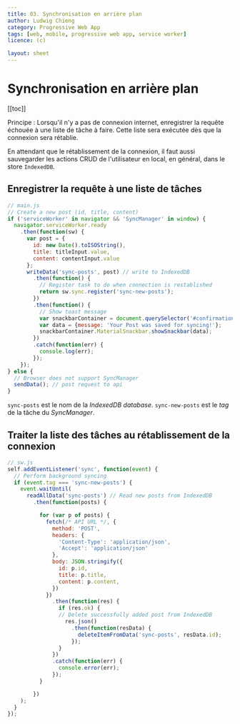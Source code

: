 ```yaml
---
title: 03. Synchronisation en arrière plan
author: Ludwig Chieng
category: Progressive Web App
tags: [web, mobile, progressive web app, service worker]
licence: (c)

layout: sheet
---
```


# Synchronisation en arrière plan

[[toc]]

Principe : Lorsqu'il n'y a pas de connexion internet, enregistrer la requête échouée à une liste de tâche à faire. Cette liste sera exécutée dès que la connexion sera rétablie.

En attendant que le rétablissement de la connexion, il faut aussi sauvegarder les actions CRUD de l'utilisateur en local, en général, dans le store `IndexedDB`.


## Enregistrer la requête à une liste de tâches

```js
// main.js
// Create a new post (id, title, content)
if ('serviceWorker' in navigator && 'SyncManager' in window) {
  navigator.serviceWorker.ready
    .then(function(sw) {
      var post = {
        id: new Date().toISOString(),
        title: titleInput.value,
        content: contentInput.value
      };
      writeData('sync-posts', post) // write to IndexedDB
        .then(function() {
          // Register task to do when connection is restablished
          return sw.sync.register('sync-new-posts');
        })
        .then(function() {
          // Show toast message
          var snackbarContainer = document.querySelector('#confirmation-toast');
          var data = {message: 'Your Post was saved for syncing!'};
          snackbarContainer.MaterialSnackbar.showSnackbar(data);
        })
        .catch(function(err) {
          console.log(err);
        });
    });
} else {
  // Browser does not support SyncManager
  sendData(); // post request to api
}
```

`sync-posts` est le nom de la *IndexedDB database*.
`sync-new-posts` est le *tag* de la tâche du *SyncManager*.


## Traiter la liste des tâches au rétablissement de la connexion

```js
// sw.js
self.addEventListener('sync', function(event) {
  // Perform background syncing
  if (event.tag === 'sync-new-posts') {
    event.waitUntil(
      readAllData('sync-posts') // Read new posts from IndexedDB
        .then(function(posts) {

          for (var p of posts) {
            fetch(/* API URL */, {
              method: 'POST',
              headers: {
                'Content-Type': 'application/json',
                'Accept': 'application/json'
              },
              body: JSON.stringify({
                id: p.id,
                title: p.title,
                content: p.content,
              })
            })
              .then(function(res) {
                if (res.ok) {
                // Delete successfully added post from IndexedDB
                  res.json()
                    .then(function(resData) {
                      deleteItemFromData('sync-posts', resData.id);
                    });
                }
              })
              .catch(function(err) {
                console.error(err);
              });
          }

        })
    );
  }
});
```
